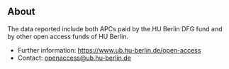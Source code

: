 ## About


The data reported include both APCs paid by the HU Berlin DFG fund and by other open access funds of HU Berlin.

- Further information: https://www.ub.hu-berlin.de/open-access
- Contact: openaccess@ub.hu-berlin.de
